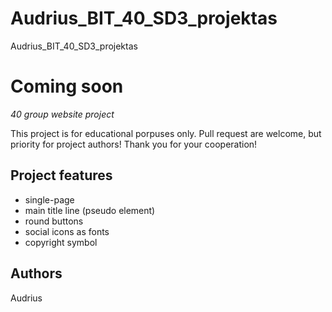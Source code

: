 # Audrius_BIT_40_SD3_projektas
 Audrius_BIT_40_SD3_projektas


# Coming soon

_40 group website project_

This project is for educational porpuses only. Pull request are welcome, but priority for project authors! Thank you for your cooperation!





## Project features

-   single-page
-   main title line (pseudo element)
-   round buttons
-   social icons as fonts
-   copyright symbol

## Authors

Audrius
